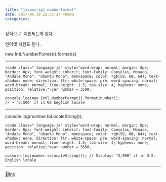 ```yaml
---
title: "javascript numberformat"
date: 2017-05-19 22:55:27 +0900
categories: 
---
```

  

정식으로  지원되는게 있다.

언어셋 지원도 된다.

new Intl.NumberFormat().format(x)  
  


- - - - - -

    <code class=" language-js" style="word-wrap: normal; margin: 0px; border: 0px; font-weight: inherit; font-family: Consolas, Monaco, "Andale Mono", "Ubuntu Mono", monospace; color: rgb(59, 60, 64); text-shadow: none; direction: ltr; white-space: pre; word-spacing: normal; word-break: normal; line-height: 1.5; tab-size: 4; hyphens: none; position: relative;">var number = 3500;
    
    console.log(new Intl.NumberFormat().format(number));
    // → '3,500' if in US English locale
- - - - - -

console.log(number.toLocaleString());

  
  
    <code class=" language-js" style="word-wrap: normal; margin: 0px; border: 0px; font-weight: inherit; font-family: Consolas, Monaco, "Andale Mono", "Ubuntu Mono", monospace; color: rgb(59, 60, 64); text-shadow: none; direction: ltr; white-space: pre; word-spacing: normal; word-break: normal; line-height: 1.5; tab-size: 4; hyphens: none; position: relative;">var number = 3500;
    
    console.log(number.toLocaleString()); // Displays "3,500" if in U.S. English locale
  
  






  ***
[🔗link](http://www.mins01.com/mh/tech/read/1080)